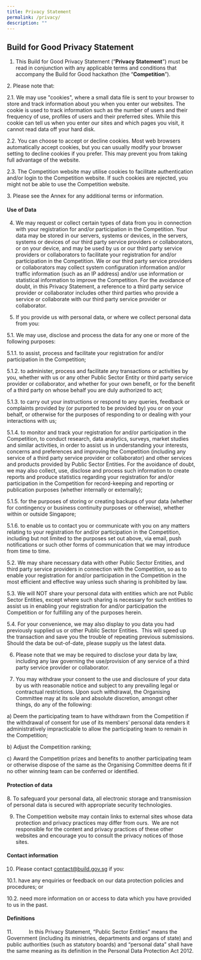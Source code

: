 ```yaml
---
title: Privacy Statement
permalink: /privacy/
description: ""
---
```

**Build for Good Privacy Statement**
---------------------------------------

1. This Build for Good Privacy Statement (“**Privacy Statement**”) must be read in conjunction with any applicable terms and conditions that accompany the Build for Good hackathon (the “**Competition**”).

2. Please note that:

2.1. We may use "cookies", where a small data file is sent to your browser to store and track information about you when you enter our websites. The cookie is used to track information such as the number of users and their frequency of use, profiles of users and their preferred sites. While this cookie can tell us when you enter our sites and which pages you visit, it cannot read data off your hard disk.

2.2. You can choose to accept or decline cookies. Most web browsers automatically accept cookies, but you can usually modify your browser setting to decline cookies if you prefer. This may prevent you from taking full advantage of the website.

2.3. The Competition website may utilise cookies to facilitate authentication and/or login to the Competition website. If such cookies are rejected, you might not be able to use the Competition website.

3. Please see the Annex for any additional terms or information.

#### Use of Data

4. We may request or collect certain types of data from you in connection with your registration for and/or participation in the Competition. Your data may be stored in our servers, systems or devices, in the servers, systems or devices of our third party service providers or collaborators, or on your device, and may be used by us or our third party service providers or collaborators to facilitate your registration for and/or participation in the Competition. We or our third party service providers or collaborators may collect system configuration information and/or traffic information (such as an IP address) and/or use information or statistical information to improve the Competition. For the avoidance of doubt, in this Privacy Statement, a reference to a third party service provider or collaborator includes other third parties who provide a service or collaborate with our third party service provider or collaborator.

5.  If you provide us with personal data, or where we collect personal data from you:

5.1. We may use, disclose and process the data for any one or more of the following purposes:

5.1.1. to assist, process and facilitate your registration for and/or participation in the Competition;

5.1.2. to administer, process and facilitate any transactions or activities by you, whether with us or any other Public Sector Entity or third party service provider or collaborator, and whether for your own benefit, or for the benefit of a third party on whose behalf you are duly authorized to act;

5.1.3. to carry out your instructions or respond to any queries, feedback or complaints provided by (or purported to be provided by) you or on your behalf, or otherwise for the purposes of responding to or dealing with your interactions with us;

5.1.4. to monitor and track your registration for and/or participation in the Competition, to conduct research, data analytics, surveys, market studies and similar activities, in order to assist us in understanding your interests, concerns and preferences and improving the Competition (including any service of a third party service provider or collaborator) and other services and products provided by Public Sector Entities. For the avoidance of doubt, we may also collect, use, disclose and process such information to create reports and produce statistics regarding your registration for and/or participation in the Competition for record-keeping and reporting or publication purposes (whether internally or externally);

5.1.5. for the purposes of storing or creating backups of your data (whether for contingency or business continuity purposes or otherwise), whether within or outside Singapore;

5.1.6. to enable us to contact you or communicate with you on any matters relating to your registration for and/or participation in the Competition, including but not limited to the purposes set out above, via email, push notifications or such other forms of communication that we may introduce from time to time.

5.2. We may share necessary data with other Public Sector Entities, and third party service providers in connection with the Competition, so as to enable your registration for and/or participation in the Competition in the most efficient and effective way unless such sharing is prohibited by law.

5.3. We will NOT share your personal data with entities which are not Public Sector Entities, except where such sharing is necessary for such entities to assist us in enabling your registration for and/or participation the Competition or for fulfilling any of the purposes herein.

5.4. For your convenience, we may also display to you data you had previously supplied us or other Public Sector Entities.  This will speed up the transaction and save you the trouble of repeating previous submissions. Should the data be out-of-date, please supply us the latest data.

6. Please note that we may be required to disclose your data by law, including any law governing the use/provision of any service of a third party service provider or collaborator.

7. You may withdraw your consent to the use and disclosure of your data by us with reasonable notice and subject to any prevailing legal or contractual restrictions. Upon such withdrawal, the Organising Committee may at its sole and absolute discretion, amongst other things, do any of the following:

a) Deem the participating team to have withdrawn from the Competition if the withdrawal of consent for use of its members’ personal data renders it administratively impracticable to allow the participating team to remain in the Competition;

b) Adjust the Competition ranking;

c) Award the Competition prizes and benefits to another participating team or otherwise dispose of the same as the Organising Committee deems fit if no other winning team can be conferred or identified.

#### Protection of data

8. To safeguard your personal data, all electronic storage and transmission of personal data is secured with appropriate security technologies.

9. The Competition website may contain links to external sites whose data protection and privacy practices may differ from ours.  We are not responsible for the content and privacy practices of these other websites and encourage you to consult the privacy notices of those sites.

#### Contact information

10. Please contact contact@build.gov.sg if you:

10.1. have any enquiries or feedback on our data protection policies and procedures; or

10.2. need more information on or access to data which you have provided to us in the past.
 

#### Definitions

11.           In this Privacy Statement, “Public Sector Entities” means the Government (including its ministries, departments and organs of state) and public authorities (such as statutory boards) and “personal data” shall have the same meaning as its definition in the Personal Data Protection Act 2012.

